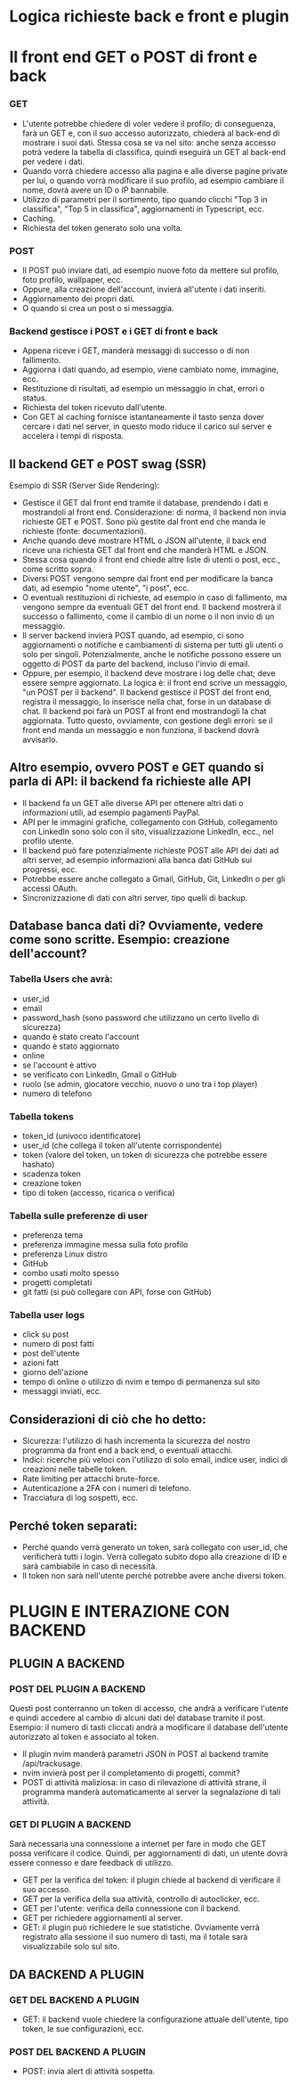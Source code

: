# Logica richieste back e front e plugin

# Il front end GET o POST di front e back
### GET
- L'utente potrebbe chiedere di voler vedere il profilo; di conseguenza, farà un GET e, con il suo accesso autorizzato, chiederà al back-end di mostrare i suoi dati. Stessa cosa se va nel sito: anche senza accesso potrà vedere la tabella di classifica, quindi eseguirà un GET al back-end per vedere i dati.
- Quando vorrà chiedere accesso alla pagina e alle diverse pagine private per lui, o quando vorrà modificare il suo profilo, ad esempio cambiare il nome, dovrà avere un ID o IP bannabile.
- Utilizzo di parametri per il sortimento, tipo quando clicchi "Top 3 in classifica", "Top 5 in classifica", aggiornamenti in Typescript, ecc.
- Caching.
- Richiesta del token generato solo una volta.

### POST
- Il POST può inviare dati, ad esempio nuove foto da mettere sul profilo, foto profilo, wallpaper, ecc.
- Oppure, alla creazione dell'account, invierà all'utente i dati inseriti.
- Aggiornamento dei propri dati.
- O quando si crea un post o si messaggia.

### Backend gestisce i POST e i GET di front e back
- Appena riceve i GET, manderà messaggi di successo o di non fallimento.
- Aggiorna i dati quando, ad esempio, viene cambiato nome, immagine, ecc.
- Restituzione di risultati, ad esempio un messaggio in chat, errori o status.
- Richiesta del token ricevuto dall'utente.
- Con GET al caching fornisce istantaneamente il tasto senza dover cercare i dati nel server, in questo modo riduce il carico sul server e accelera i tempi di risposta.

## Il backend GET e POST swag (SSR)
Esempio di SSR (Server Side Rendering):
- Gestisce il GET dal front end tramite il database, prendendo i dati e mostrandoli al front end.
Considerazione: di norma, il backend non invia richieste GET e POST. Sono più gestite dal front end che manda le richieste (fonte: documentazioni).
- Anche quando deve mostrare HTML o JSON all'utente, il back end riceve una richiesta GET dal front end che manderà HTML e JSON.
- Stessa cosa quando il front end chiede altre liste di utenti o post, ecc., come scritto sopra.
- Diversi POST vengono sempre dal front end per modificare la banca dati, ad esempio "nome utente", "i post", ecc.
- O eventuali restituzioni di richieste, ad esempio in caso di fallimento, ma vengono sempre da eventuali GET del front end. Il backend mostrerà il successo o fallimento, come il cambio di un nome o il non invio di un messaggio.
- Il server backend invierà POST quando, ad esempio, ci sono aggiornamenti o notifiche e cambiamenti di sistema per tutti gli utenti o solo per singoli. Potenzialmente, anche le notifiche possono essere un oggetto di POST da parte del backend, incluso l'invio di email.
- Oppure, per esempio, il backend deve mostrare i log delle chat; deve essere sempre aggiornato. La logica è: il front end scrive un messaggio, "un POST per il backend". Il backend gestisce il POST del front end, registra il messaggio, lo inserisce nella chat, forse in un database di chat. Il backend poi farà un POST al front end mostrandogli la chat aggiornata. Tutto questo, ovviamente, con gestione degli errori: se il front end manda un messaggio e non funziona, il backend dovrà avvisarlo.

## Altro esempio, ovvero POST e GET quando si parla di API: il backend fa richieste alle API
- Il backend fa un GET alle diverse API per ottenere altri dati o informazioni utili, ad esempio pagamenti PayPal.
- API per le immagini grafiche, collegamento con GitHub, collegamento con LinkedIn sono solo con il sito, visualizzazione LinkedIn, ecc., nel profilo utente.
- Il backend può fare potenzialmente richieste POST alle API dei dati ad altri server, ad esempio informazioni alla banca dati GitHub sui progressi, ecc.
- Potrebbe essere anche collegato a Gmail, GitHub, Git, LinkedIn o per gli accessi OAuth.
- Sincronizzazione di dati con altri server, tipo quelli di backup.

## Database banca dati di? Ovviamente, vedere come sono scritte. Esempio: creazione dell'account?
### Tabella Users che avrà:
- user_id
- email
- password_hash (sono password che utilizzano un certo livello di sicurezza)
- quando è stato creato l'account
- quando è stato aggiornato
- online
- se l'account è attivo
- se verificato con LinkedIn, Gmail o GitHub
- ruolo (se admin, giocatore vecchio, nuovo o uno tra i top player)
- numero di telefono

### Tabella tokens
- token_id (univoco identificatore)
- user_id (che collega il token all'utente corrispondente)
- token (valore del token, un token di sicurezza che potrebbe essere hashato)
- scadenza token
- creazione token
- tipo di token (accesso, ricarica o verifica)

### Tabella sulle preferenze di user
- preferenza tema
- preferenza immagine messa sulla foto profilo
- preferenza Linux distro
- GitHub
- combo usati molto spesso
- progetti completati
- git fatti (si può collegare con API, forse con GitHub)

### Tabella user logs
- click su post
- numero di post fatti
- post dell'utente
- azioni fatt
- giorno dell'azione
- tempo di online o utilizzo di nvim e tempo di permanenza sul sito
- messaggi inviati, ecc.

## Considerazioni di ciò che ho detto:
- Sicurezza: l'utilizzo di hash incrementa la sicurezza del nostro programma da front end a back end, o eventuali attacchi.
- Indici: ricerche più veloci con l'utilizzo di solo email, indice user, indici di creazioni nelle tabelle token.
- Rate limiting per attacchi brute-force.
- Autenticazione a 2FA con i numeri di telefono.
- Tracciatura di log sospetti, ecc.

## Perché token separati:
- Perché quando verrà generato un token, sarà collegato con user_id, che verificherà tutti i login. Verrà collegato subito dopo alla creazione di ID e sarà cambiabile in caso di necessità.
- Il token non sarà nell'utente perché potrebbe avere anche diversi token.


# PLUGIN E INTERAZIONE CON BACKEND
## PLUGIN A BACKEND
### POST DEL PLUGIN A BACKEND
Questi post conterranno un token di accesso, che andrà a verificare l'utente e quindi accedere al cambio di alcuni dati del database tramite il post. 
Esempio: il numero di tasti cliccati andrà a modificare il database dell'utente autorizzato al token e associato al token.

- Il plugin nvim manderà parametri JSON in POST al backend tramite /api/trackusage.
- nvim invierà post per il completamento di progetti, commit?
- POST di attività maliziosa: in caso di rilevazione di attività strane, il programma manderà automaticamente al server la segnalazione di tali attività.

### GET DI PLUGIN A BACKEND
Sarà necessaria una connessione a internet per fare in modo che GET possa verificare il codice. Quindi, per aggiornamenti di dati, un utente dovrà essere connesso e dare feedback di utilizzo.
- GET per la verifica del token: il plugin chiede al backend di verificare il suo accesso.
- GET per la verifica della sua attività, controllo di autoclicker, ecc.
- GET per l'utente: verifica della connessione con il backend.
- GET per richiedere aggiornamenti al server.
- GET: il plugin può richiedere le sue statistiche. Ovviamente verrà registrato alla sessione il suo numero di tasti, ma il totale sarà visualizzabile solo sul sito.

## DA BACKEND A PLUGIN
### GET DEL BACKEND A PLUGIN
- GET: il backend vuole chiedere la configurazione attuale dell'utente, tipo token, le sue configurazioni, ecc.

### POST DEL BACKEND A PLUGIN
- POST: invia alert di attività sospetta.

